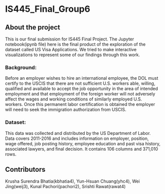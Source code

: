 # IS445_Final_Group6
## About the project
This is our final submission for IS445 Final Project. The Jupyter notebook(ipynb file) here is the final product of the exploration of the dataset called US Visa Applications. We tried to make interactive visualizations to represent some of our findings through this work. 
### Background:
Before an employer wishes to hire an international employee, the DOL must certify to the USCIS that there are not sufficient U.S. workers able, willing, qualified and available to accept the job opportunity in the area of intended employment and that employment of the foreign worker will not adversely affect the wages and working conditions of similarly employed U.S. workers. Once this permanent labor certification is obtained the employer will need to seek the immigration authorization from USCIS.

### Dataset:
This data was collected and distributed by the US Department of Labor. Data covers 2011-2016 and includes information on employer, position, wage offered, job posting history, employee education and past visa history, associated lawyers, and final decision. It contains 106 columns and 371,010 rows.

## Contributors
Krusha Surendra Bhatia(kbhatia4), Yun-Hsuan Chuang(yhc4), Wei Jing(weij3), Kunal Pachori(pachori2), Srishti Rawat(rawat4)
